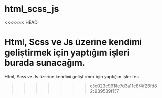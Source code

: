 # html_scss_js

<<<<<<< HEAD

# Html, Scss ve Js üzerine kendimi geliştirmek için yaptığım işleri burada sunacağım.

Html, Scss ve Js üzerine kendimi geliştirmek için yaptığım işler test

> > > > > > > c8c023c9918e7d3a11c874f26fd82c939539f157
